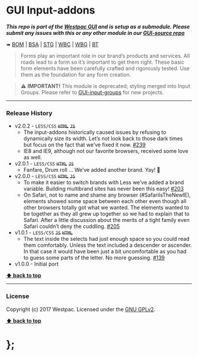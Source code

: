 GUI Input-addons
================

***This repo is part of the [Westpac GUI](http://gel.westpacgroup.com.au/GUI/) and is setup as a submodule. Please submit any issues with this or any other
module in our [GUI-source repo](https://github.com/WestpacCXTeam/GUI-source/issues)***

➠
[BOM](http://westpaccxteam.github.io/GUI-input-addons/tests/BOM/) |
[BSA](http://westpaccxteam.github.io/GUI-input-addons/tests/BSA/) |
[STG](http://westpaccxteam.github.io/GUI-input-addons/tests/STG/) |
[WBC](http://westpaccxteam.github.io/GUI-input-addons/tests/WBC/) |
[WBG](http://westpaccxteam.github.io/GUI-input-addons/tests/WBG/) |
[BT](http://westpaccxteam.github.io/GUI-input-addons/tests/BT/)

> Forms play an important role in our brand’s products and services. All roads lead to a form so it’s important to get them right. These basic form
> elements have been carefully crafted and rigorously tested. Use them as the foundation for any form creation.

> ⚠️ **IMPORTANT!** This module is deprecated; styling merged into Input Groups. Please refer to [GUI-input-groups](https://github.com/WestpacCXTeam/GUI-input-groups) for new projects.

----------------------------------------------------------------------------------------------------------------------------------------------------------------


### Release History

* v2.0.2 - `LESS/CSS` ~~`HTML`~~ ~~`JS`~~
	* The input-addons historically caused issues by refusing to dynamically size its width. Let’s not look back to those dark times but focus on the fact that
		we’ve fixed it now.
		[#239](https://github.com/WestpacCXTeam/GUI-source/issues/239)
	* IE8 and IE9, although not our favorite browsers, received some love as well.
* v2.0.1 - `LESS/CSS` ~~`HTML`~~ ~~`JS`~~
	* Fanfare, Drum roll … We’ve added another brand. Yay! :clap:
* v2.0.0 - `LESS/CSS` ~~`HTML`~~ ~~`JS`~~
	* To make it easier to switch brands with Less we’ve added a brand variable. Building multibrand sites has never been this easy!
		[#203](https://github.com/WestpacCXTeam/GUI-source/issues/203)
	* On Safari, not to name and shame any browser (#SafariIsTheNewIE), elements showed some space between each other even though all other browsers totally got
		what we wanted. The elements wanted to be together as they all grew up together so we had to explain that to Safari. After a little discussion about
		the merits of a tight family even Safari couldn’t deny the cuddling.
		[#205](https://github.com/WestpacCXTeam/GUI-source/issues/205)
* v1.0.1 - `LESS/CSS` ~~`JS`~~ ~~`HTML`~~
	* The text inside the selects had just enough space so you could read them comfortably. Unless the text included a descender or ascender. In that case it
		would have been just a bit uncomfortable as you had to guess some parts of the letter. No more guessing.
		[#139](https://github.com/WestpacCXTeam/GUI-source/issues/139)
* v1.0.0 - Initial port

**[⬆ back to top](#content)**


----------------------------------------------------------------------------------------------------------------------------------------------------------------


### License

Copyright (c) 2017 Westpac. Licensed under the [GNU GPLv2](https://raw.githubusercontent.com/WestpacCXTeam/GUI-input-addons/master/LICENSE).

**[⬆ back to top](#content)**

# };